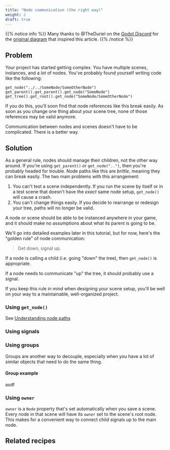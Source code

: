 ```yaml
---
title: "Node communication (the right way)"
weight: 2
draft: true
---
```


{{% notice info %}}
Many thanks to @TheDuriel on the [Godot Discord](https://discord.gg/zH7NUgz) for the [original diagram](https://cdn.discordapp.com/attachments/319225525052899328/585172151913676800/HowToSceneTree.jpg) that inspired this article.
{{% /notice %}}

## Problem

Your project has started getting complex. You have multiple scenes, instances, and a _lot_ of nodes. You've probably found yourself writing code like the following:

```gdscript
get_node("../../SomeNode/SomeOtherNode")
get_parent().get_parent().get_node("SomeNode")
get_tree().get_root().get_node("SomeNode/SomeOtherNode")
```

If you do this, you'll soon find that node references like this break easily. As soon as you change one thing about your scene tree, none of those references may be valid anymore.

Communication between nodes and scenes doesn't have to be complicated. There is a better way.

## Solution

As a general rule, nodes should manage their children, not the other way around. If you're using `get_parent()` or `get_node("..")`, then you're probably headed for trouble. Node paths like this are *brittle*, meaning they can break easily. The two main problems with this arrangement:

1. You can't test a scene independently. If you run the scene by itself or in a test scene that doesn't have the *exact* same node setup, `get_node()` will cause a crash.
2. You can't change things easily. If you decide to rearrange or redesign your tree, paths will no longer be valid.

A node or scene should be able to be instanced anywhere in your game, and it should make no assumptions about what its parent is going to be.

We'll go into detailed examples later in this tutorial, but for now, here's the "golden rule" of node communication:

> Get down, signal up.

If a node is calling a child (i.e. going "down" the tree), then `get_node()` is appropriate.

If a node needs to communicate "up" the tree, it should probably use a signal.

If you keep this rule in mind when designing your scene setup, you'll be well on your way to a maintainable, well-organized project.

### Using `get_node()`

See [Understanding node paths](/godot_recipes/basics/getting_nodes/)

### Using signals

### Using groups

Groups are another way to decouple, especially when you have a lot of similar objects that need to do the same thing.

#### Group example

asdf

### Using `owner`

`owner` is a `Node` property that's set automatically when you save a scene. Every node in that scene will have its `owner` set to the scene's root node. This makes for a convenient way to connect child signals up to the main node.



## Related recipes
